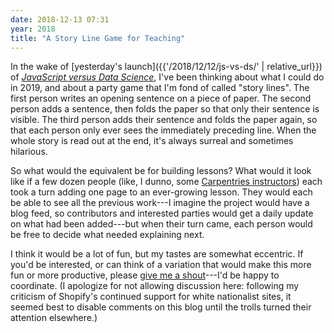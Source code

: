 ```yaml
---
date: 2018-12-13 07:31
year: 2018
title: "A Story Line Game for Teaching"
---
```


In the wake of [yesterday's launch]({{'/2018/12/12/js-vs-ds/' | relative_url}})
of *[JavaScript versus Data Science](https://software-tools-in-javascript.github.io/js-vs-ds/)*,
I've been thinking about what I could do in 2019,
and about a party game that I'm fond of called "story lines".
The first person writes an opening sentence on a piece of paper.
The second person adds a sentence,
then folds the paper so that only their sentence is visible.
The third person adds their sentence and folds the paper again,
so that each person only ever sees the immediately preceding line.
When the whole story is read out at the end,
it's always surreal and sometimes hilarious.

So what would the equivalent be for building lessons?
What would it look like if a few dozen people
(like, I dunno, some [Carpentries instructors](https://carpentries.org/instructors/))
each took a turn adding one page to an ever-growing lesson.
They would each be able to see all the previous work---I imagine
the project would have a blog feed,
so contributors and interested parties would get a daily update on what had been added---but
when their turn came,
each person would be free to decide what needed explaining next.

I think it would be a lot of fun,
but my tastes are somewhat eccentric.
If you'd be interested,
or can think of a variation that would make this more fun or more productive,
please [give me a shout](mailto:gvwilson@third-bit.com)---I'd be happy to coordinate.
(I apologize for not allowing discussion here:
following my criticism of Shopify's continued support for white nationalist sites,
it seemed best to disable comments on this blog until the trolls turned their attention elsewhere.)

